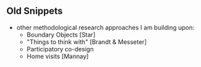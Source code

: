 ## Old Snippets


- other methodological research approaches I am building upon:
  - Boundary Objects [Star]
  - "Things to think with" [Brandt & Messeter]
  - Participatory co-design
  - Home visits [Mannay]
